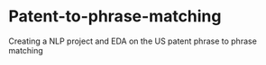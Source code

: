 # Patent-to-phrase-matching
Creating a NLP project and EDA on the US patent phrase to phrase matching 
